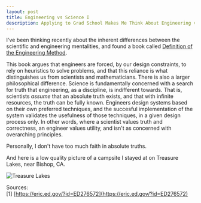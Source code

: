 ```yaml
---
layout: post
title: Engineering vs Science I
description: Applying to Grad School Makes Me Think About Engineering vs Science
---
```


I've been thinking recently about the inherent differences between the scientific and engineering mentalities, and found a book called [Definition of the Engineering Method](https://eric.ed.gov/?id=ED276572). 

This book argues that engineers are forced, by our design constraints, to rely on heuristics to solve problems, and that this reliance is what distinguishes us from scientists and mathematicians. There is also a larger philosophical difference. Science is fundamentally concerned with a search for truth that engineering, as a discipline, is indifferent towards. That is, scientists _assume_ that an absolute truth exists, and that with infinite resources, the truth can be fully known. Engineers design systems based on their own preferred techniques, and the succesful implementation of the system validates the usefulness of those techniques, in a given design process only. In other words, where a scientist values truth and correctness, an engineer values utility, and isn't as concerned with overarching principles. 

Personally, I don't have too much faith in absolute truths.

And here is a low quality picture of a campsite I stayed at on Treasure Lakes, near Bishop, CA.

![Treasure Lakes](https://i.imgur.com/C2vKHwo.jpg)

Sources:<br>
[1] [https://eric.ed.gov/?id=ED276572](https://eric.ed.gov/?id=ED276572)
